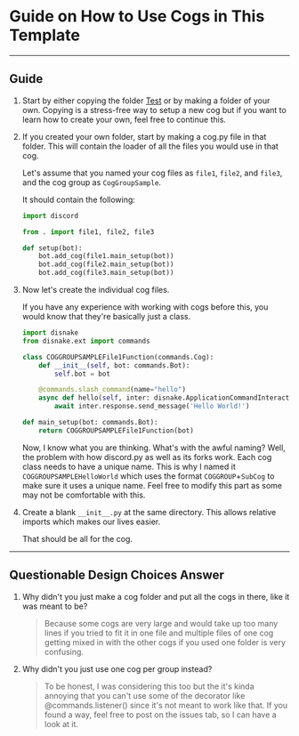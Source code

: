 # Guide on How to Use Cogs in This Template

---

## Guide

1. Start by either copying the folder [Test](https://github.com/NovaProtocol/DisnakeBotTemplate/tree/master/src/cogs/Test) or by making a folder of your own. Copying is a stress-free way to setup a new cog but if you want to learn how to create your own, feel free to continue this.


2. If you created your own folder, start by making a cog.py file in that folder. This will contain the loader of all the files you would use in that cog.
   
   Let's assume that you named your cog files as `file1`, `file2`, and `file3`, and the cog group as `CogGroupSample`.

   It should contain the following:

   ```python
   import discord
   
   from . import file1, file2, file3
   
   def setup(bot):
       bot.add_cog(file1.main_setup(bot))
       bot.add_cog(file2.main_setup(bot))
       bot.add_cog(file3.main_setup(bot))
   ```
   

3. Now let's create the individual cog files.
   
   If you have any experience with working with cogs before this, you would know that they're basically just a class.
   ```python
   import disnake
   from disnake.ext import commands
   
   class COGGROUPSAMPLEFile1Function(commands.Cog):
       def __init__(self, bot: commands.Bot):
           self.bot = bot
   
       @commands.slash_command(name="hello")
       async def hello(self, inter: disnake.ApplicationCommandInteraction):
           await inter.response.send_message('Hello World!')
   
   def main_setup(bot: commands.Bot):
       return COGGROUPSAMPLEFile1Function(bot)
   ```
   Now, I know what you are thinking. What's with the awful naming? Well, the problem with how discord.py as well as its forks work. Each cog class needs to have a unique name. This is why I named it `COGGROUPSAMPLEHelloWorld` which uses the format `COGGROUP`+`SubCog` to make sure it uses a unique name. Feel free to modify this part as some may not be comfortable with this.
   

4. Create a blank `__init__.py` at the same directory. This allows relative imports which makes our lives easier.

   That should be all for the cog.

---

## Questionable Design Choices Answer

1. Why didn't you just make a cog folder and put all the cogs in there, like it was meant to be?
   
   > Because some cogs are very large and would take up too many lines if you tried to fit it in one file and multiple files of one cog getting mixed in with the other cogs if you used one folder is very confusing.


2. Why didn't you just use one cog per group instead?

   > To be honest, I was considering this too but the it's kinda annoying that you can't use some of the decorator like @commands.listener() since it's not meant to work like that. If you found a way, feel free to post on the issues tab, so I can have a look at it.

